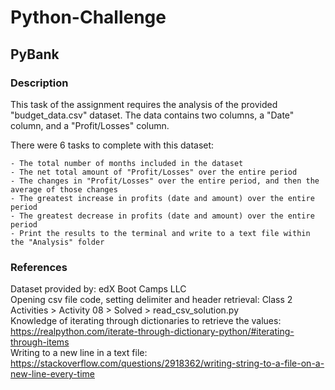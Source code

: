 # Python-Challenge

## PyBank

### Description

This task of the assignment requires the analysis of the provided "budget_data.csv" dataset. The data contains two columns, a "Date" column, and a "Profit/Losses" column.  
  
There were 6 tasks to complete with this dataset:  

	- The total number of months included in the dataset  
	- The net total amount of "Profit/Losses" over the entire period  
	- The changes in "Profit/Losses" over the entire period, and then the average of those changes  
	- The greatest increase in profits (date and amount) over the entire period  
	- The greatest decrease in profits (date and amount) over the entire period  
	- Print the results to the terminal and write to a text file within the "Analysis" folder  


### References
Dataset provided by: edX Boot Camps LLC  
Opening csv file code, setting delimiter and header retrieval: Class 2 Activities > Activity 08 > Solved > read_csv_solution.py  
Knowledge of iterating through dictionaries to retrieve the values: https://realpython.com/iterate-through-dictionary-python/#iterating-through-items  
Writing to a new line in a text file: https://stackoverflow.com/questions/2918362/writing-string-to-a-file-on-a-new-line-every-time  